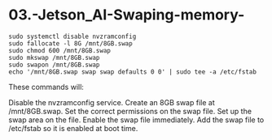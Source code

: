 # 03.-Jetson_AI-Swaping-memory-
```
sudo systemctl disable nvzramconfig
sudo fallocate -l 8G /mnt/8GB.swap
sudo chmod 600 /mnt/8GB.swap
sudo mkswap /mnt/8GB.swap
sudo swapon /mnt/8GB.swap
echo '/mnt/8GB.swap swap swap defaults 0 0' | sudo tee -a /etc/fstab
```
These commands will:

Disable the nvzramconfig service.
Create an 8GB swap file at /mnt/8GB.swap.
Set the correct permissions on the swap file.
Set up the swap area on the file.
Enable the swap file immediately.
Add the swap file to /etc/fstab so it is enabled at boot time.
